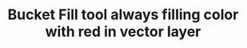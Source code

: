 ---
title: 'Bucket Fill tool always filling color with red in vector layer'
redirect_to:
  - 'https://discuss.pencil2d.org/t/bucket-fill-tool-always-filling-color-with-red-in-vector-layer/804'
---